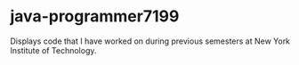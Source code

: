 # java-programmer7199
Displays code that I have worked on during previous semesters at New York Institute of Technology. 
